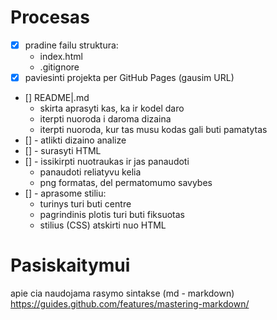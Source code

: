# Procesas

- [x] pradine failu struktura:
    - index.html
    - .gitignore
- [x] paviesinti projekta per GitHub Pages (gausim URL)
- [] README|.md
    - skirta aprasyti kas, ka ir kodel daro
    - iterpti nuoroda i daroma dizaina
    - iterpti nuoroda, kur tas musu kodas gali buti pamatytas
- [] - atlikti dizaino analize
- [] - surasyti HTML
- [] - issikirpti nuotraukas ir jas panaudoti
     - panaudoti reliatyvu kelia
     - png formatas, del permatomumo savybes
- [] - aprasome stiliu:
     - turinys turi buti centre
     - pagrindinis plotis turi buti fiksuotas
     - stilius (CSS) atskirti nuo HTML

# Pasiskaitymui

apie cia naudojama rasymo sintakse (md - markdown)
https://guides.github.com/features/mastering-markdown/